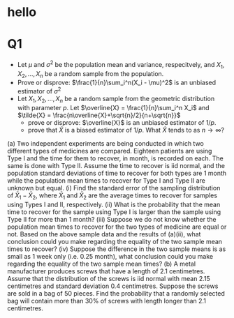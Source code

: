 # hello

# Q1
- Let $\mu$ and $\sigma^2$ be the population mean and variance, respecitvely, and $X_1,X_2,...,X_n$ be a random sample from the population. 
- Prove or disprove: $\frac{1}{n}\sum_i^n(X_i - \mu)^2$ is an unbiased estimator of $\sigma^2$
- Let $X_1,X_2,...,X_n$ be a random sample from the geometric distribution with parameter $p$. Let $\overline{X} = \frac{1}{n}\sum_i^n X_i$ and $\tilde{X} = \frac{n\overline{X}+\sqrt{n}/2}{n+\sqrt{n}}$
	- prove or disprove: $\overline{X}$ is an unbiased estimator of $1/p$.
	- prove that $\tilde{X}$ is a biased estimator of $1/p$. What $\tilde{X}$ tends to as $n\rightarrow\infty$?



(a) Two independent experiments are being conducted in which two different types of medicines are compared. Eighteen patients are using Type I and the time for them to recover, in month, is recorded on each. The same is done with Type II. Assume the time to recover is iid normal, and the population standard deviations of time to recover for both types are 1 month while the population mean times to recover for Type I and Type II are unknown but equal.
(i) Find the standard error of the sampling distribution of $\bar{X}_1-\bar{X}_2$, where $\bar{X}_1$ and $\bar{X}_2$ are the average times to recover for samples using Types I and II, respectively.
(ii) What is the probability that the mean time to recover for the sample using Type I is larger than the sample using Type II for more than 1 month?
(iii) Suppose we do not know whether the population mean times to recover for the two types of medicine are equal or not. Based on the above sample data and the results of (a)(ii), what conclusion could you make regarding the equality of the two sample mean times to recover?
(iv) Suppose the difference in the two sample means is as small as 1 week only (i.e. $0.25$ month), what conclusion could you make regarding the equality of the two sample mean times?
(b) A metal manufacturer produces screws that have a length of $2.1$ centimetres. Assume that the distribution of the screws is iid normal with mean $2.15$ centimetres and standard deviation $0.4$ centimetres. Suppose the screws are sold in a bag of 50 pieces. Find the probability that a randomly selected bag will contain more than $30 \%$ of screws with length longer than $2.1$ centimetres.